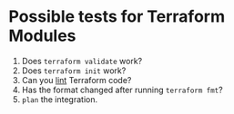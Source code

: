 # Possible tests for Terraform Modules

1. Does `terraform validate` work?
2. Does `terraform init` work?
3. Can you [lint](https://github.com/terraform-linters/tflint) Terraform code?
3. Has the format changed after running `terraform fmt`?
4. `plan` the integration.
